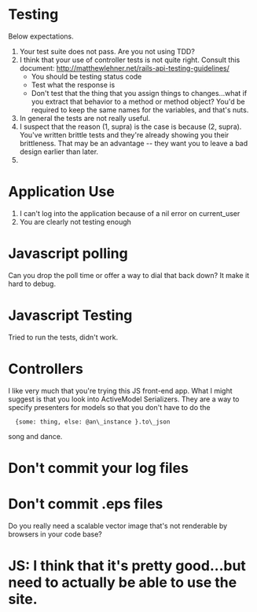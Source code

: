 # Testing

Below expectations.

1.  Your test suite does not pass.  Are you not using TDD?
2.  I think that your use of controller tests is not quite right.  Consult this
    document: http://matthewlehner.net/rails-api-testing-guidelines/
    * You should be testing status code
    * Test what the response is
    * Don't test that the thing that you assign things to changes...what if you
    extract that behavior to a method or method object?  You'd be required to
    keep the same names for the variables, and that's nuts.
3.  In general the tests are not really useful.
4.  I suspect that the reason (1, supra) is the case is because (2, supra).
    You've written brittle tests and they're already showing you their
    brittleness.  That may be an advantage -- they want you to leave a bad
    design earlier than later.
5.  

# Application Use

1.  I can't log into the application because of a nil error on current\_user
2.  You are clearly not testing enough

# Javascript polling

Can you drop the poll time or offer a way to dial that back down?  It make it
hard to debug.

# Javascript Testing

Tried to run the tests, didn't work.

# Controllers

I like very much that you're trying this JS front-end app.  What I might
suggest is that you look into ActiveModel Serializers.  They are a way to
specify presenters for models so that you don't have to do the

      {some: thing, else: @an\_instance }.to\_json

song and dance.

# Don't commit your log files

# Don't commit .eps files

Do you really need a scalable vector image that's not renderable by browsers in
your code base?

# JS:  I think that it's pretty good...but need to actually be able to use the site.
